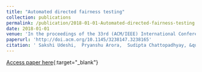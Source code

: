 ```yaml
---
title: "Automated directed fairness testing"
collection: publications
permalink: /publication/2018-01-01-Automated-directed-fairness-testing
date: 2018-01-01
venue: 'In the proceedings of the 33rd (ACM/IEEE) International Conference on Automated Software Engineering, (ASE) 2018'
paperurl: 'http://doi.acm.org/10.1145/3238147.3238165'
citation: ' Sakshi Udeshi,  Pryanshu Arora,  Sudipta Chattopadhyay, &quot;Automated directed fairness testing.&quot; In the proceedings of the 33rd (ACM/IEEE) International Conference on Automated Software Engineering, (ASE) 2018, 2018.'
---
```

[Access paper here](http://doi.acm.org/10.1145/3238147.3238165){:target="_blank"}
